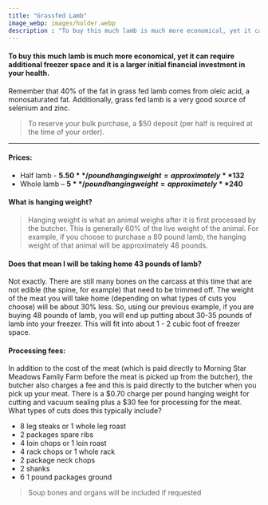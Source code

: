 ```yaml
---
title: "Grassfed Lamb"
image_webp: images/holder.webp
description : "To buy this much lamb is much more economical, yet it can require additional freezer space and it is a larger initial financial investment in your health."
---
```


#### To buy this much lamb is much more economical, yet it can require additional freezer space and it is a larger initial financial investment in your health. 
Remember that 40% of the fat in grass fed lamb comes from oleic acid, a monosaturated fat. Additionally, grass fed lamb is a very good source of selenium and zinc.

> To reserve your bulk purchase, a $50 deposit (per half is required at the time of your order).

---

#### Prices:
- Half lamb - **$5.50**/pound hanging weight = approximately **$132**
- Whole lamb – **$5**/pound hanging weight = approximately **$240**

#### What is hanging weight?
> Hanging weight is what an animal weighs after it is first processed by the butcher. This is generally 60% of the live weight of the animal. For example, if you choose to purchase a 80 pound lamb, the hanging weight of that animal will be approximately 48 pounds.

#### Does that mean I will be taking home 43 pounds of lamb?
Not exactly. There are still many bones on the carcass at this time that are not edible (the spine, for example) that need to be trimmed off. The weight of the meat you will take home (depending on what types of cuts you choose) will be about 30% less. So, using our previous example, if you are buying 48 pounds of lamb, you will end up putting about 30-35 pounds of lamb into your freezer. This will fit into about 1 - 2 cubic foot of freezer space.

#### Processing fees:
In addition to the cost of the meat (which is paid directly to Morning Star Meadows Family Farm before the meat is picked up from the butcher), the butcher also charges a fee and this is paid directly to the butcher when you pick up your meat. There is a $0.70 charge per pound hanging weight for cutting and vacuum sealing plus a $30 fee for processing for the meat. What types of cuts does this typically include?

- 8 leg steaks or 1 whole leg roast
- 2 packages spare ribs
- 4 loin chops or 1 loin roast
- 4 rack chops or 1 whole rack
- 2 package neck chops
- 2 shanks
- 6 1 pound packages ground

> Soup bones and organs will be included if requested